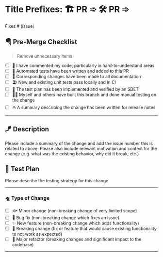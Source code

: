 # Title Prefixes:  🏗️ PR ➾    🛠️ PR ➾

Fixes # (issue)

## 🪂 Pre-Merge Checklist

> Remove unnecessary items

- [ ] 🐬 I have commented my code, particularly in hard-to-understand areas
- [ ] 🦀 Automated tests have been written and added to this PR
- [ ] 🤿 Corresponding changes have been made to all documentation
- [ ] 🏖️ New and existing unit tests pass locally and in CI
- [ ] 🔱 The test plan has been implemented and verified by an SDET
- [ ] 🏄‍♂️ Myself and others have built this branch and done manual testing on the change
- [ ] ⛵ A summary describing the change has been written for release notes

----------------------------------------------------------------------------------------------------------------------------

## 🪁 Description

Please include a summary of the change and add the issue number this is related to above. Please also include relevant motivation and context for the change
(e.g. what was the existing behavior, why did it break, etc.)

## 🎢 Test Plan

Please describe the testing strategy for this change

----------------------------------------------------------------------------------------------------------------------------

### 🛸 Type of Change

- [ ] 🐟 Minor change (non-breaking change of very limited scope)
- [ ] 🦑 Bug fix (non-breaking change which fixes an issue)
- [ ] ✨ New feature (non-breaking change which adds functionality)
- [ ] 🌊 Breaking change (fix or feature that would cause existing functionality to not work as expected)
- [ ] 🐳 Major refactor (breaking changes and significant impact to the codebase)

----------------------------------------------------------------------------------------------------------------------------
